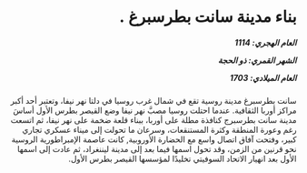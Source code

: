 <h1 dir="rtl">بناء مدينة سانت بطرسبرغ  .</h1>

<h5 dir="rtl">العام الهجري:  1114

الشهر القمري: ذو الحجة

العام الميلادي: 1703</h5>

<p dir="rtl">سانت بطرسبرغ مدينة روسية تقع في شمال غرب روسيا في دلتا نهر نيفا، وتعتبر أحد أكبر مراكز أوربا الثقافية. عندما احتلت روسيا مصبَّ نهر نيفا وضع القيصر بطرس الأول أساسَ مدينة سانت بطرسبرج كنافذة مطلة على أوربا، ببناء قلعة ضخمة على نهر نيفا، ثم اتسعت رغم وعورة المنطقة وكثرة المستنقعات، وسرعان ما تحولت إلى ميناء عسكري تجاري كبير، وفتحت آفاق اتصال واسع مع الحضارة الأوروبية, كانت عاصمة الإمبراطورية الروسية نحو قرنين من الزمن، وقد تحول اسمها فيما بعد إلى مدينة ليننغراد، ثم عادت إلى اسمها الأول بعد انهيار الاتحاد السوفيتي تخليدًا لمؤسسها القيصر بطرس الأول.</p></br>
